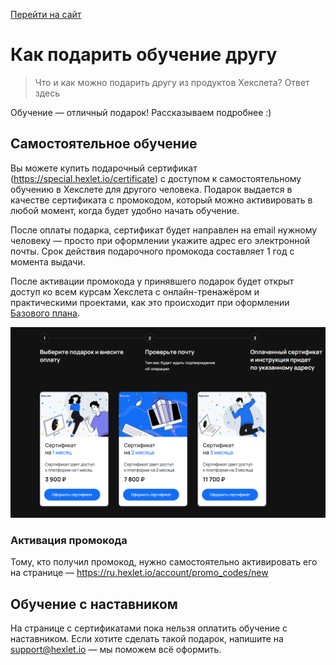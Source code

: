 [Перейти на сайт](https://ru.hexlet.io)

# Как подарить обучение другу

> Что и как можно подарить другу из продуктов Хекслета? Ответ здесь

Обучение — отличный подарок! Рассказываем подробнее :)

## Самостоятельное обучение

Вы можете купить подарочный сертификат (https://special.hexlet.io/certificate) с доступом к самостоятельному обучению в Хекслете для другого человека. Подарок выдается в качестве сертификата с промокодом, который можно активировать в любой момент, когда будет удобно начать обучение.

После оплаты подарка, сертификат будет направлен на email нужному человеку — просто при оформлении укажите адрес его электронной почты. Срок действия подарочного промокода составляет 1 год с момента выдачи.

После активации промокода у принявшего подарок будет открыт доступ ко всем курсам Хекслета с онлайн-тренажёром и практическими проектами, как это происходит при оформлении [Базового плана](https://help.hexlet.io/article/20459).

![](./assets/gift.png)

### Активация промокода

Тому, кто получил промокод, нужно самостоятельно активировать его на странице — https://ru.hexlet.io/account/promo_codes/new

## Обучение с наставником

На странице с сертификатами пока нельзя оплатить обучение с наставником. Если хотите сделать такой подарок, напишите на support@hexlet.io — мы поможем всё оформить.
